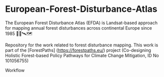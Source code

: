 # European-Forest-Disturbance-Atlas

The European Forest Disturbance Atlas (EFDA) is Landsat-based approach for mapping annual forest disturbances across continental Europe since 1985 🌳🌲🛰️🗺️

Repository for the work related to forest disturbance mapping. This work is part of the [ForestPaths] (https://forestpaths.eu/) project (Co-designing Holistic Forest-based Policy Pathways for Climate Change Mitigation, ID No 101056755)


Workflow
